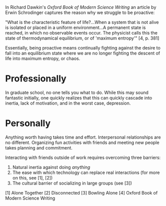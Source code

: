 
In Richard Dawkin's *Oxford Book of Modern Science Writing* an article by Erwin Schrodinger captures the reason why we struggle to be proactive:

"What is the characteristic feature of life?...When a system that is not alive is isolated or placed in a uniform environment...A permanent state is reached, in which no observable events occur. The physicist calls this the state of thermodynamical equilibrium, or of 'maximum entropy'" [4, p. 381]

Essentially, being proactive means continually fighting against the desire to fall into an equilibrium state where we are no longer fighting the descent of life into maximum entropy, or chaos.

# Professionally
In graduate school, no one tells you what to do. While this may sound fantastic initially, one quickly realizes that this can quickly cascade into inertia, lack of motivation, and in the worst case, depression.

# Personally
Anything worth having takes time and effort. Interpersonal relationships are no different. Organizing fun activities with friends and meeting new people takes planning and commitment.

Interacting with friends outside of work requires overcoming three barriers:
1. Natural inertia against doing *anything*
2. The ease with which technology can replace real interactions (for more on this, see [1], [2])
3. The cultural barrier of socializing in large groups (see [3])

[1] Alone Together
[2] Disconnected
[3] Bowling Alone
[4] Oxford Book of Modern Science Writing
